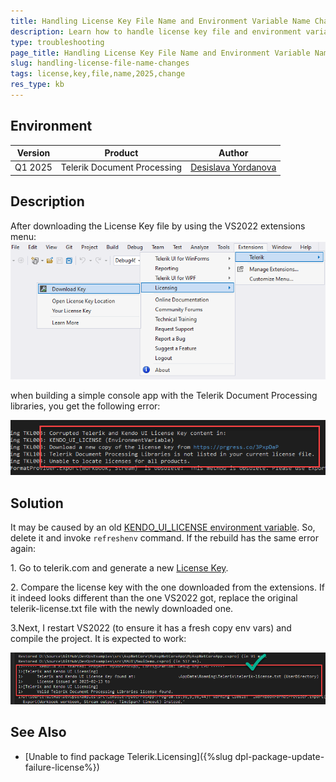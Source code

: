 ```yaml
---
title: Handling License Key File Name and Environment Variable Name Changes in the 2025 Q1 Release
description: Learn how to handle license key file and environment variable name changes introduced with the 2025 Q1 release. 
type: troubleshooting
page_title: Handling License Key File Name and Environment Variable Name Changes in the 2025 Q1 Release
slug: handling-license-file-name-changes
tags: license,key,file,name,2025,change
res_type: kb 
---
```


## Environment

| Version | Product | Author | 
| ---- | ---- | ---- | 
| Q1 2025| Telerik Document Processing |[Desislava Yordanova](https://www.telerik.com/blogs/author/desislava-yordanova)| 

## Description

After downloading the License Key file by using the VS2022 extensions menu:
![Download License key](images/download-license-key.png)  

when building a simple console app with the Telerik Document Processing libraries, you get the following error:

![License error](images/license-error.png)  

## Solution

It may be caused by an old [KENDO_UI_LICENSE environment variable](https://docs.telerik.com/kendo-ui/knowledge-base/license-key-file-name-and-environment-variable). So, delete it and invoke `refreshenv` command. If the rebuild has the same error again:

1\. Go to telerik.com and generate a new [License Key](https://www.telerik.com/account/your-licenses/license-keys). 

2\. Compare the license key with the one downloaded from the extensions. If it indeed looks different than the one VS2022 got, replace the original telerik-license.txt file with the newly downloaded one.

3\.Next, I restart VS2022 (to ensure it has a fresh copy env vars) and compile the project. It is expected to work:


![License Fixed](images/license-fixed.png)   

## See Also

* [Unable to find package Telerik.Licensing]({%slug dpl-package-update-failure-license%})